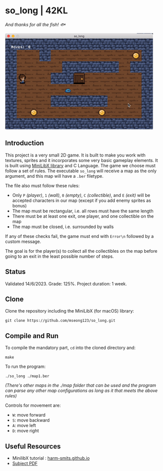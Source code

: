 # so_long | 42KL

*And thanks for all the fish! 🐟*

![so_long.gif](https://github.com/mseong123/so_long/blob/main/maps/so_long.gif)

## Introduction
This project is a very small 2D game. It is built to make you work with textures, sprites and it incorporates some very basic gameplay elements. It is built using [MiniLibX library](https://github.com/42Paris/minilibx-linux) and C Language. The game we choose must follow a set of rules. The executable ``so_long`` will receive a map as the only argument, and this map will have a ``.ber`` filetype.

The file also must follow these rules:
- Only ``P`` *(player)*, ``1`` *(wall)*, ``0`` *(empty)*, ``C`` *(collectible)*, and ``E`` *(exit)* will be accepted characters in our map (except if you add enemy sprites as bonus)
- The map must be rectangular, i.e. all rows must have the same length
- There must be at least one exit, one player, and one collectible on the map
- The map must be closed, i.e. surrounded by walls

If any of these checks fail, the game must end with ``Error\n`` followed by a custom message.

The goal is for the player(s) to collect all the collectibles on the map before going to an exit in the least possible number of steps.

## Status

Validated 14/6/2023. Grade: 125%. Project duration: 1 week.

## Clone

Clone the repository including the MiniLibX (for macOS) library:

```
git clone https://github.com/mseong123/so_long.git
```

## Compile and Run

To compile the mandatory part, `cd` into the cloned directory and:

```
make
```

To run the program:

```
./so_long ./map1.ber
```
*(There's other maps in the ./map folder that can be used and the program can parse any other map configurations as long as it that meets the above rules)*

Controls for movement are:

- `W`: move forward
- `S`: move backward
- `A`: move left
- `D`: move right

## Useful Resources
- MinilibX tutorial : [harm-smits.github.io](https://harm-smits.github.io/42docs/libs/minilibx.html)
- [Subject PDF](https://github.com/mseong123/so_long/blob/master/en.subject.pdf)

